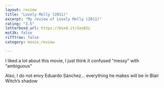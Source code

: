 ```yaml
---
layout: review
title: "Lovely Molly (2011)"
excerpt: "My review of Lovely Molly (2011)"
rating: "3.5"
letterboxd_url: https://boxd.it/1oo82L
mst3k: false
rifftrax: false
category: movie_review

---
```


I liked a lot about this movie, I just think it confused “messy” with “ambiguous”

Also, I do not envy Eduardo Sánchez... everything he makes will be in Blair Witch’s shadow